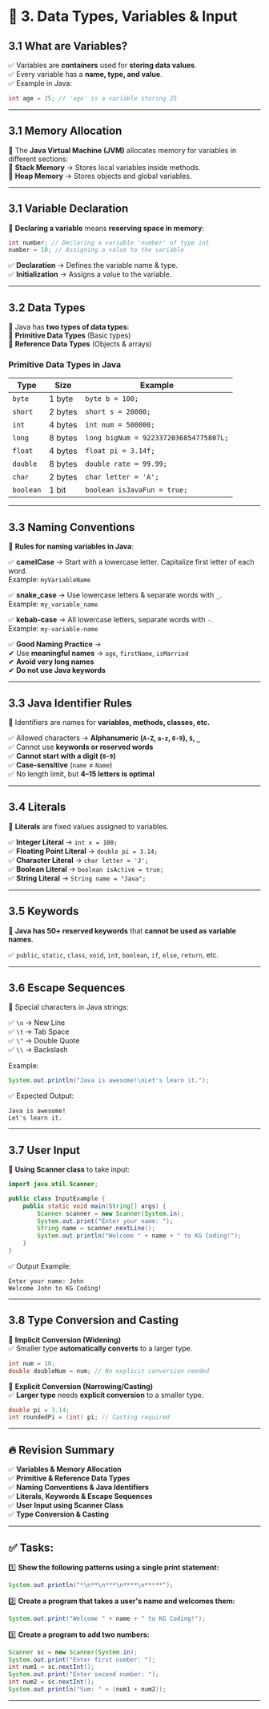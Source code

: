 
# 📌 3. Data Types, Variables & Input  

## **3.1 What are Variables?**  
✅ Variables are **containers** used for **storing data values**.  
✅ Every variable has a **name, type, and value**.  
✅ Example in Java:  

```java
int age = 25; // 'age' is a variable storing 25
```

---

## **3.1 Memory Allocation**  
📌 The **Java Virtual Machine (JVM)** allocates memory for variables in different sections:  
🔹 **Stack Memory** → Stores local variables inside methods.  
🔹 **Heap Memory** → Stores objects and global variables.  

---

## **3.1 Variable Declaration**  
🔹 **Declaring a variable** means **reserving space in memory**:  
```java
int number; // Declaring a variable 'number' of type int
number = 10; // Assigning a value to the variable
```
✅ **Declaration** → Defines the variable name & type.  
✅ **Initialization** → Assigns a value to the variable.  

---

## **3.2 Data Types**  
📌 Java has **two types of data types**:  
🔹 **Primitive Data Types** (Basic types)  
🔹 **Reference Data Types** (Objects & arrays)  

### **Primitive Data Types in Java**  
| **Type**    | **Size**  | **Example**    |  
|------------|---------|--------------|  
| `byte`     | 1 byte  | `byte b = 100;` |  
| `short`    | 2 bytes | `short s = 20000;` |  
| `int`      | 4 bytes | `int num = 500000;` |  
| `long`     | 8 bytes | `long bigNum = 9223372036854775807L;` |  
| `float`    | 4 bytes | `float pi = 3.14f;` |  
| `double`   | 8 bytes | `double rate = 99.99;` |  
| `char`     | 2 bytes | `char letter = 'A';` |  
| `boolean`  | 1 bit   | `boolean isJavaFun = true;` |  

---

## **3.3 Naming Conventions**  
📌 **Rules for naming variables in Java**:  

✅ **camelCase** → Start with a lowercase letter. Capitalize first letter of each word.  
Example: `myVariableName`  

✅ **snake_case** → Use lowercase letters & separate words with `_`.  
Example: `my_variable_name`  

✅ **kebab-case** → All lowercase letters, separate words with `-`.  
Example: `my-variable-name`  

✅ **Good Naming Practice** →  
✔ Use **meaningful names** → `age`, `firstName`, `isMarried`  
✔ **Avoid very long names**  
✔ **Do not use Java keywords**  

---

## **3.3 Java Identifier Rules**  
📌 Identifiers are names for **variables, methods, classes, etc.**  

✅ Allowed characters → **Alphanumeric (`A-Z`, `a-z`, `0-9`), `$`, `_`**  
✅ Cannot use **keywords or reserved words**  
✅ **Cannot start with a digit (`0-9`)**  
✅ **Case-sensitive** (`name` ≠ `Name`)  
✅ No length limit, but **4–15 letters is optimal**  

---

## **3.4 Literals**  
📌 **Literals** are fixed values assigned to variables.  

✅ **Integer Literal** → `int x = 100;`  
✅ **Floating Point Literal** → `double pi = 3.14;`  
✅ **Character Literal** → `char letter = 'J';`  
✅ **Boolean Literal** → `boolean isActive = true;`  
✅ **String Literal** → `String name = "Java";`  

---

## **3.5 Keywords**  
📌 **Java has 50+ reserved keywords** that **cannot be used as variable names**.  

✅ `public`, `static`, `class`, `void`, `int`, `boolean`, `if`, `else`, `return`, etc.  

---

## **3.6 Escape Sequences**  
📌 Special characters in Java strings:  

✅ `\n` → New Line  
✅ `\t` → Tab Space  
✅ `\"` → Double Quote  
✅ `\\` → Backslash  

Example:  
```java
System.out.println("Java is awesome!\nLet's learn it.");
```
✅ Expected Output:  
```
Java is awesome!  
Let's learn it.
```

---

## **3.7 User Input**  
📌 **Using Scanner class** to take input:  

```java
import java.util.Scanner;

public class InputExample {
    public static void main(String[] args) {
        Scanner scanner = new Scanner(System.in);
        System.out.print("Enter your name: ");
        String name = scanner.nextLine();
        System.out.println("Welcome " + name + " to KG Coding!");
    }
}
```

✅ Output Example:  
```
Enter your name: John  
Welcome John to KG Coding!
```

---

## **3.8 Type Conversion and Casting**  
📌 **Implicit Conversion (Widening)**  
✅ Smaller type **automatically converts** to a larger type.  
```java
int num = 10;
double doubleNum = num; // No explicit conversion needed
```

📌 **Explicit Conversion (Narrowing/Casting)**  
✅ **Larger type** needs **explicit conversion** to a smaller type.  
```java
double pi = 3.14;
int roundedPi = (int) pi; // Casting required
```

---

## 🔥 **Revision Summary**  
✅ **Variables & Memory Allocation**  
✅ **Primitive & Reference Data Types**  
✅ **Naming Conventions & Java Identifiers**  
✅ **Literals, Keywords & Escape Sequences**  
✅ **User Input using Scanner Class**  
✅ **Type Conversion & Casting**  

---

## ✅ **Tasks:**  
1️⃣ **Show the following patterns using a single print statement:**  
```java
System.out.println("*\n**\n***\n****\n*****");
```

2️⃣ **Create a program that takes a user's name and welcomes them:**  
```java
System.out.print("Welcome " + name + " to KG Coding!");
```

3️⃣ **Create a program to add two numbers:**  
```java
Scanner sc = new Scanner(System.in);
System.out.print("Enter first number: ");
int num1 = sc.nextInt();
System.out.print("Enter second number: ");
int num2 = sc.nextInt();
System.out.println("Sum: " + (num1 + num2));
```

---

